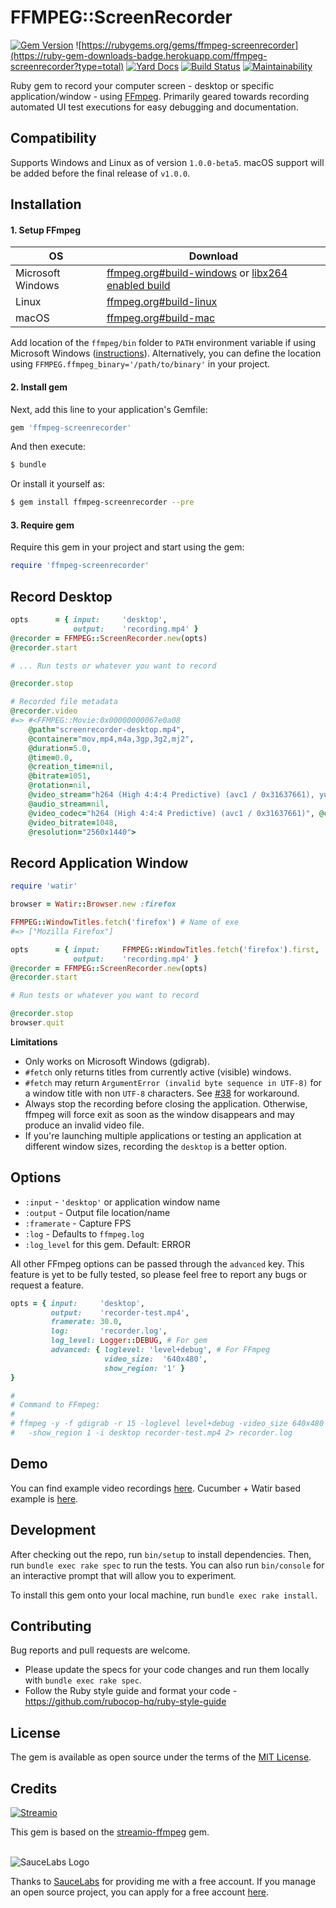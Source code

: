 # FFMPEG::ScreenRecorder

[![Gem Version](https://badge.fury.io/rb/ffmpeg-screenrecorder.svg)](https://badge.fury.io/rb/ffmpeg-screenrecorder)
![https://rubygems.org/gems/ffmpeg-screenrecorder](https://ruby-gem-downloads-badge.herokuapp.com/ffmpeg-screenrecorder?type=total)
[![Yard Docs](http://img.shields.io/badge/yard-docs-blue.svg)](https://www.rubydoc.info/github/kapoorlakshya/ffmpeg-screenrecorder/master)
[![Build Status](https://travis-ci.org/kapoorlakshya/ffmpeg-screenrecorder.svg?branch=master)](https://travis-ci.org/kapoorlakshya/ffmpeg-screenrecorder)
[![Maintainability](https://api.codeclimate.com/v1/badges/a176dc755e06a23e5db8/maintainability)](https://codeclimate.com/github/kapoorlakshya/ffmpeg-screenrecorder/maintainability)

Ruby gem to record your computer screen - desktop or specific
application/window - using [FFmpeg](https://www.ffmpeg.org/). Primarily
geared towards recording automated UI test executions for easy
debugging and documentation.

## Compatibility

Supports Windows and Linux as of version `1.0.0-beta5`. macOS support will be added before the final release of `v1.0.0`.

## Installation

#### 1. Setup FFmpeg

| OS                | Download                                                                       |
|-------------------|--------------------------------------------------------------------------------|
| Microsoft Windows | [ffmpeg.org#build-windows](https://www.ffmpeg.org/download.html#build-windows) or [libx264 enabled build](https://ffmpeg.zeranoe.com/builds/) |
| Linux             | [ffmpeg.org#build-linux](https://ffmpeg.org/download.html#build-linux) |
| macOS             | [ffmpeg.org#build-mac](https://www.ffmpeg.org/download.html#build-mac) |

Add location of the `ffmpeg/bin` folder to `PATH` environment variable if using Microsoft Windows ([instructions](https://windowsloop.com/install-ffmpeg-windows-10/)).
Alternatively, you can define the location using `FFMPEG.ffmpeg_binary='/path/to/binary'` in your project.

#### 2. Install gem

Next, add this line to your application's Gemfile:

```ruby
gem 'ffmpeg-screenrecorder'
```

And then execute:

```bash
$ bundle
```

Or install it yourself as:

```bash
$ gem install ffmpeg-screenrecorder --pre
```

#### 3. Require gem

Require this gem in your project and start using the gem:

```ruby
require 'ffmpeg-screenrecorder'
```

## Record Desktop

```ruby
opts      = { input:     'desktop',
              output:    'recording.mp4' }
@recorder = FFMPEG::ScreenRecorder.new(opts)
@recorder.start

# ... Run tests or whatever you want to record

@recorder.stop

# Recorded file metadata
@recorder.video
#=> #<FFMPEG::Movie:0x00000000067e0a08
    @path="screenrecorder-desktop.mp4",
    @container="mov,mp4,m4a,3gp,3g2,mj2",
    @duration=5.0,
    @time=0.0,
    @creation_time=nil,
    @bitrate=1051,
    @rotation=nil,
    @video_stream="h264 (High 4:4:4 Predictive) (avc1 / 0x31637661), yuv444p, 2560x1440, 1048 kb/s, 15 fps, 15 tbr, 15360 tbn, 30 tbc (default)",
    @audio_stream=nil,
    @video_codec="h264 (High 4:4:4 Predictive) (avc1 / 0x31637661)", @colorspace="yuv444p",
    @video_bitrate=1048,
    @resolution="2560x1440">
```

## Record Application Window

```ruby
require 'watir'

browser = Watir::Browser.new :firefox

FFMPEG::WindowTitles.fetch('firefox') # Name of exe
#=> ["Mozilla Firefox"]

opts      = { input:     FFMPEG::WindowTitles.fetch('firefox').first,
              output:    'recording.mp4' }
@recorder = FFMPEG::ScreenRecorder.new(opts)
@recorder.start

# Run tests or whatever you want to record

@recorder.stop
browser.quit 
```

<b>Limitations</b>
- Only works on Microsoft Windows (gdigrab).
- `#fetch` only returns titles from currently active (visible) windows.
- `#fetch` may return `ArgumentError (invalid byte sequence in UTF-8)`
for a window title with non `UTF-8` characters.
See [#38](https://github.com/kapoorlakshya/ffmpeg-screenrecorder/issues/38)
for workaround.
- Always stop the recording before closing the application. Otherwise,
ffmpeg will force exit as soon as the window disappears and may produce
an invalid video file.
- If you're launching multiple applications or testing an application
at different window sizes, recording the `desktop` is a better option.

## Options

- `:input` - `'desktop'` or application window name
- `:output` - Output file location/name
- `:framerate` - Capture FPS
- `:log`  - Defaults to `ffmpeg.log`
- `:log_level` for this gem. Default: ERROR

All other FFmpeg options can be passed through the `advanced` key. This feature is yet to be fully tested, so please feel free to report any bugs or request a feature.

```ruby
opts = { input:     'desktop',
         output:    'recorder-test.mp4',
         framerate: 30.0,
         log:       'recorder.log',
         log_level: Logger::DEBUG, # For gem
         advanced: { loglevel: 'level+debug', # For FFmpeg
                     video_size:  '640x480',
                     show_region: '1' }
}

#
# Command to FFmpeg:
#
# ffmpeg -y -f gdigrab -r 15 -loglevel level+debug -video_size 640x480
#   -show_region 1 -i desktop recorder-test.mp4 2> recorder.log
```

## Demo

You can find example video recordings [here](https://kapoorlakshya.github.io/introducing-ffmpeg-screenrecorder).
Cucumber + Watir based example is [here](https://github.com/kapoorlakshya/cucumber-watir-test-recorder-example).

## Development

After checking out the repo, run `bin/setup` to install dependencies. Then, run `bundle exec rake spec` to run the tests. You can also run `bin/console` for an interactive prompt that will allow you to experiment.

To install this gem onto your local machine, run `bundle exec rake install`. 

## Contributing

Bug reports and pull requests are welcome. 

- Please update the specs for your code changes and run them locally with `bundle exec rake spec`.
- Follow the Ruby style guide and format your code - https://github.com/rubocop-hq/ruby-style-guide

## License

The gem is available as open source under the terms of the [MIT License](https://opensource.org/licenses/MIT).

## Credits

[![Streamio](http://d253c4ja9jigvu.cloudfront.net/assets/small-logo.png)](http://streamio.com)

This gem is based on the [streamio-ffmpeg](https://github.com/streamio/streamio-ffmpeg) gem.
<br />
<br />

![SauceLabs Logo](https://saucelabs.com/content/images/logo.png)

Thanks to [SauceLabs](https://saucelabs.com) for providing me with a free account. If you manage an open source project, you can apply for a free account [here](https://saucelabs.com/open-source).